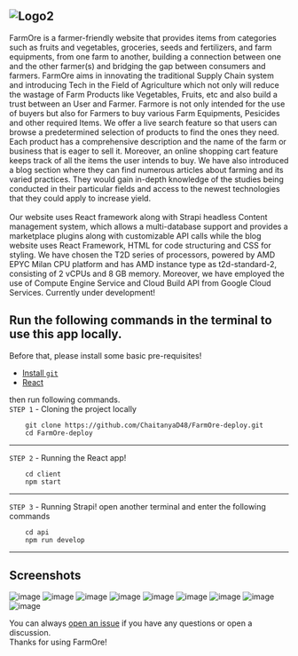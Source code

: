 ![Logo2](https://user-images.githubusercontent.com/96743681/232312340-b921ba2c-08b5-41d3-b892-a30d2fb792f2.png)
---
FarmOre is a farmer-friendly website that provides items from categories such as fruits and vegetables, groceries, seeds and fertilizers, and farm equipments, from one farm to another, building a connection between one and the other farmer(s) and bridging the gap between consumers and farmers. FarmOre aims in innovating the traditional Supply Chain system and introducing Tech in the Field of Agriculture which not only will reduce the wastage of Farm Products like Vegetables, Fruits, etc and also build a trust between an User and Farmer. Farmore is not only intended for the use of buyers but also for Farmers to buy various Farm Equipments, Pesicides and other required Items. We offer a live search feature so that users can browse a predetermined selection of products to find the ones they need. Each product has a comprehensive description and the name of the farm or business that is eager to sell it. Moreover, an online shopping cart feature keeps track of all the items the user intends to buy. We have also introduced a blog section where they can find numerous articles about farming and its varied practices. They would gain in-depth knowledge of the studies being conducted in their particular fields and access to the newest technologies that they could apply to increase yield. 
<br>
<br>Our website uses React framework along with Strapi headless Content management system, which allows a multi-database support and provides a marketplace plugins along with customizable API calls while the blog website uses React Framework, HTML for code structuring and CSS for styling. We have chosen the T2D series of processors, powered by AMD EPYC Milan CPU platform and has AMD instance type as t2d-standard-2, consisting of 2 vCPUs and 8 GB memory. Moreover, we have employed the use of Compute Engine Service and Cloud Build API from Google Cloud Services.
Currently under development! 
<br>
## Run the following commands in the terminal to use this app locally.
Before that, please install some basic pre-requisites!
- [Install `git`](https://git-scm.com/downloads)
- [React](https://react.dev/learn/installation)

then run following commands. 
<br>`STEP 1` - Cloning the project locally
```
    git clone https://github.com/ChaitanyaD48/FarmOre-deploy.git
    cd FarmOre-deploy
```
----
`STEP 2` - Running the React app!
```
    cd client
    npm start
```
----
`STEP 3` - Running Strapi!
open another terminal and enter the following commands
```
    cd api
    npm run develop
```
----
## Screenshots
![image](https://user-images.githubusercontent.com/96743681/232310120-417fcea7-87eb-41ed-b1df-af192cfe0d1f.png)
![image](https://user-images.githubusercontent.com/96743681/232310554-6bdcaadc-aa43-4481-bc41-9f455ab5aee2.png)
![image](https://user-images.githubusercontent.com/96743681/232310725-23d2209d-cf5d-483d-aa5f-bb1941f8ebd3.png)
![image](https://user-images.githubusercontent.com/96743681/232326911-32204cc0-1a44-41c9-97f5-45c70f21cae5.png)
![image](https://user-images.githubusercontent.com/96743681/232311764-ae4f6caf-810c-4006-bdaf-db6f350e4291.png)
![image](https://user-images.githubusercontent.com/96743681/232310989-40c95510-4c1a-4bca-9ffd-522e581f48f4.png)
![image](https://user-images.githubusercontent.com/96743681/232326842-f7bae20a-4fcd-4f18-a9d7-c73a03804438.png)
![image](https://user-images.githubusercontent.com/96743681/232311178-0d4e227c-47ca-44a2-bf60-030cfd6ce7e7.png)
![image](https://user-images.githubusercontent.com/96743681/232312097-97b0b079-4225-4a7f-84b2-a0c5f39cd2cb.png)


You can always [open an issue]([#https://github.com/ChaitanyaD48/FarmOre-deploy/issues]) if you have any questions or open a discussion. <br> 
Thanks for using FarmOre!

